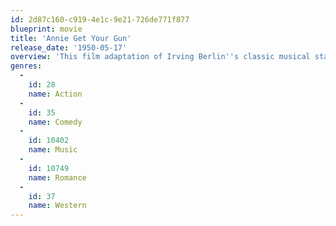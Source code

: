 ```yaml
---
id: 2d87c160-c919-4e1c-9e21-726de771f877
blueprint: movie
title: 'Annie Get Your Gun'
release_date: '1950-05-17'
overview: 'This film adaptation of Irving Berlin''s classic musical stars Betty Hutton as gunslinger Annie Oakley, who romances fellow sharpshooter Frank Butler (Howard Keel) as they travel with Buffalo Bill''s Wild West Show. Previously off target when it comes to love, Annie proves you can get a man with a gun in this battle-of-the-sexes extravaganza, which features timeless numbers like "Anything You Can Do" and "There''s No Business Like Show Business."'
genres:
  -
    id: 28
    name: Action
  -
    id: 35
    name: Comedy
  -
    id: 10402
    name: Music
  -
    id: 10749
    name: Romance
  -
    id: 37
    name: Western
---
```

